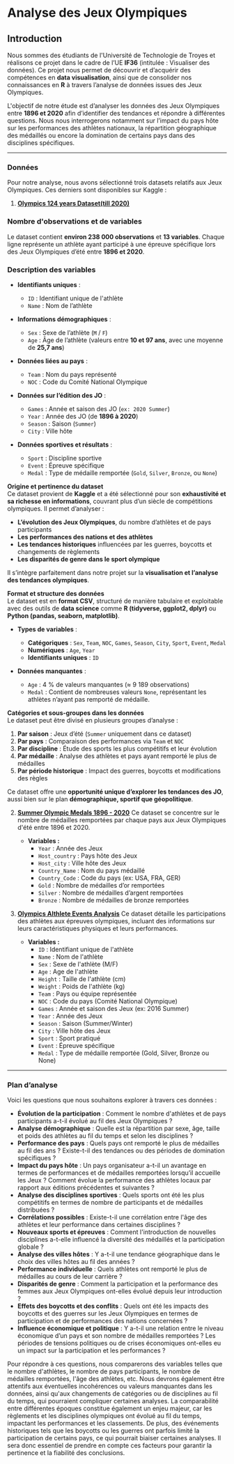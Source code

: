 # Analyse des Jeux Olympiques

## Introduction

Nous sommes des étudiants de l'Université de Technologie de Troyes et réalisons ce projet dans le cadre de l’UE **IF36** (intitulée : Visualiser des données). Ce projet nous permet de découvrir et d’acquérir des compétences en **data visualisation**, ainsi que de consolider nos connaissances en **R** à travers l’analyse de données issues des Jeux Olympiques.

L'objectif de notre étude est d’analyser les données des Jeux Olympiques entre **1896 et 2020** afin d’identifier des tendances et répondre à différentes questions. Nous nous interrogerons notamment sur l’impact du pays hôte sur les performances des athlètes nationaux, la répartition géographique des médaillés ou encore la domination de certains pays dans des disciplines spécifiques.

---

### Données

Pour notre analyse, nous avons sélectionné trois datasets relatifs aux Jeux Olympiques. Ces derniers sont disponibles sur Kaggle :

1. **[Olympics 124 years Dataset(till 2020)](https://www.kaggle.com/datasets/nitishsharma01/olympics-124-years-datasettill-2020)**

### **Nombre d'observations et de variables**  
Le dataset contient **environ 238 000 observations** et **13 variables**. Chaque ligne représente un athlète ayant participé à une épreuve spécifique lors des Jeux Olympiques d’été entre **1896 et 2020**.

### **Description des variables**  
- **Identifiants uniques** :
  - `ID` : Identifiant unique de l'athlète  
  - `Name` : Nom de l’athlète  

- **Informations démographiques** :
  - `Sex` : Sexe de l’athlète (`M` / `F`)  
  - `Age` : Âge de l’athlète (valeurs entre **10 et 97 ans**, avec une moyenne de **25,7 ans**)  

- **Données liées au pays** :
  - `Team` : Nom du pays représenté  
  - `NOC` : Code du Comité National Olympique  

- **Données sur l’édition des JO** :
  - `Games` : Année et saison des JO (`ex: 2020 Summer`)  
  - `Year` : Année des JO (de **1896 à 2020**)  
  - `Season` : Saison (`Summer`)  
  - `City` : Ville hôte  

- **Données sportives et résultats** :
  - `Sport` : Discipline sportive  
  - `Event` : Épreuve spécifique  
  - `Medal` : Type de médaille remportée (`Gold`, `Silver`, `Bronze`, ou `None`)  



**Origine et pertinence du dataset**  
Ce dataset provient de **Kaggle** et a été sélectionné pour son **exhaustivité et sa richesse en informations**, couvrant plus d’un siècle de compétitions olympiques. Il permet d’analyser :  
- **L’évolution des Jeux Olympiques**, du nombre d’athlètes et de pays participants  
- **Les performances des nations et des athlètes**  
- **Les tendances historiques** influencées par les guerres, boycotts et changements de règlements  
- **Les disparités de genre dans le sport olympique**  

Il s’intègre parfaitement dans notre projet sur la **visualisation et l’analyse des tendances olympiques**.



**Format et structure des données**  
Le dataset est en **format CSV**, structuré de manière tabulaire et exploitable avec des outils de **data science** comme **R (tidyverse, ggplot2, dplyr)** ou **Python (pandas, seaborn, matplotlib)**.

- **Types de variables** :
  - **Catégoriques** : `Sex`, `Team`, `NOC`, `Games`, `Season`, `City`, `Sport`, `Event`, `Medal`
  - **Numériques** : `Age`, `Year`
  - **Identifiants uniques** : `ID`

- **Données manquantes** :
  - `Age` : 4 % de valeurs manquantes (≈ 9 189 observations)  
  - `Medal` : Contient de nombreuses valeurs `None`, représentant les athlètes n’ayant pas remporté de médaille.  



**Catégories et sous-groupes dans les données**  
Le dataset peut être divisé en plusieurs groupes d’analyse :  
1. **Par saison** : Jeux d’été (`Summer` uniquement dans ce dataset)  
2. **Par pays** : Comparaison des performances via `Team` et `NOC`  
3. **Par discipline** : Étude des sports les plus compétitifs et leur évolution  
4. **Par médaille** : Analyse des athlètes et pays ayant remporté le plus de médailles  
5. **Par période historique** : Impact des guerres, boycotts et modifications des règles  

Ce dataset offre une **opportunité unique d’explorer les tendances des JO**, aussi bien sur le plan **démographique, sportif que géopolitique**.


2. **[Summer Olympic Medals 1896 - 2020](https://www.kaggle.com/datasets/ramontanoeiro/summer-olympic-medals-1986-2020)**
   Ce dataset se concentre sur le nombre de médailles remportées par chaque pays aux Jeux Olympiques d'été entre 1896 et 2020.
   - **Variables :**
     - `Year` : Année des Jeux
     - `Host_country` : Pays hôte des Jeux
     - `Host_city` : Ville hôte des Jeux
     - `Country_Name` : Nom du pays médaillé
     - `Country_Code` : Code du pays (ex: USA, FRA, GER)
     - `Gold` : Nombre de médailles d’or remportées
     - `Silver` : Nombre de médailles d’argent remportées 
     - `Bronze` : Nombre de médailles de bronze remportées

3. **[Olympics Althlete Events Analysis](https://www.kaggle.com/datasets/samruddhim/olympics-althlete-events-analysis)**
   Ce dataset détaille les participations des athlètes aux épreuves olympiques, incluant des informations sur leurs caractéristiques physiques et leurs performances.
   - **Variables :**
     - `ID` : Identifiant unique de l'athlète
     - `Name` : Nom de l'athlète
     - `Sex` : Sexe de l'athlète (M/F)
     - `Age` : Age de l'athlète
     - `Height` : Taille de l'athlète (cm)
     - `Weight` : Poids de l'athlète (kg)
     - `Team` : Pays ou équipe représentée
     - `NOC` : Code du pays (Comité National Olympique)
     - `Games` : Année et saison des Jeux (ex: 2016 Summer)
     - `Year` : Année des Jeux
     - `Season` : Saison (Summer/Winter)
     - `City` : Ville hôte des Jeux
     - `Sport` : Sport pratiqué
     - `Event` : Épreuve spécifique
     - `Medal` : Type de médaille remportée (Gold, Silver, Bronze ou None)

---

### Plan d’analyse

Voici les questions que nous souhaitons explorer à travers ces données :

- **Évolution de la participation** : Comment le nombre d'athlètes et de pays participants a-t-il évolué au fil des Jeux Olympiques ?
- **Analyse démographique** : Quelle est la répartition par sexe, âge, taille et poids des athlètes au fil du temps et selon les disciplines ?
- **Performance des pays** : Quels pays ont remporté le plus de médailles au fil des ans ? Existe-t-il des tendances ou des périodes de domination spécifiques ?
- **Impact du pays hôte** : Un pays organisateur a-t-il un avantage en termes de performances et de médailles remportées lorsqu’il accueille les Jeux ? Comment évolue la performance des athlètes locaux par rapport aux éditions précédentes et suivantes ?
- **Analyse des disciplines sportives** : Quels sports ont été les plus compétitifs en termes de nombre de participants et de médailles distribuées ?
- **Corrélations possibles** : Existe-t-il une corrélation entre l'âge des athlètes et leur performance dans certaines disciplines ?
- **Nouveaux sports et épreuves** : Comment l'introduction de nouvelles disciplines a-t-elle influencé la diversité des médaillés et la participation globale ?
- **Analyse des villes hôtes** : Y a-t-il une tendance géographique dans le choix des villes hôtes au fil des années ?
- **Performance individuelle** : Quels athlètes ont remporté le plus de médailles au cours de leur carrière ?
- **Disparités de genre** : Comment la participation et la performance des femmes aux Jeux Olympiques ont-elles évolué depuis leur introduction ?
- **Effets des boycotts et des conflits** : Quels ont été les impacts des boycotts et des guerres sur les Jeux Olympiques en termes de participation et de performances des nations concernées ?
- **Influence économique et politique** : Y a-t-il une relation entre le niveau économique d’un pays et son nombre de médailles remportées ? Les périodes de tensions politiques ou de crises économiques ont-elles eu un impact sur la participation et les performances ?

Pour répondre à ces questions, nous comparerons des variables telles que le nombre d'athlètes, le nombre de pays participants, le nombre de médailles remportées, l'âge des athlètes, etc. Nous devrons également être attentifs aux éventuelles incohérences ou valeurs manquantes dans les données, ainsi qu'aux changements de catégories ou de disciplines au fil du temps, qui pourraient compliquer certaines analyses. La comparabilité entre différentes époques constitue également un enjeu majeur, car les règlements et les disciplines olympiques ont évolué au fil du temps, impactant les performances et les classements. De plus, des événements historiques tels que les boycotts ou les guerres ont parfois limité la participation de certains pays, ce qui pourrait biaiser certaines analyses. Il sera donc essentiel de prendre en compte ces facteurs pour garantir la pertinence et la fiabilité des conclusions.
